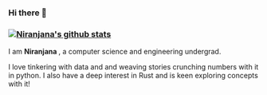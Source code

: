 ### Hi there 👋
### [![Niranjana's github stats](https://github-readme-stats.vercel.app/api?username=niranjana687)](https://github.com/anuraghazra/github-readme-stats)
I am <b> Niranjana </b>, a computer science and engineering undergrad.

I love tinkering with data and and weaving stories crunching numbers with it in python.
I also have a deep interest in Rust and is keen exploring concepts with it!
<!--
**niranjana687/niranjana687** is a ✨ _special_ ✨ repository because its `README.md` (this file) appears on your GitHub profile.

 📫 How to reach me: niranjana687@gmail.com

-->
 
